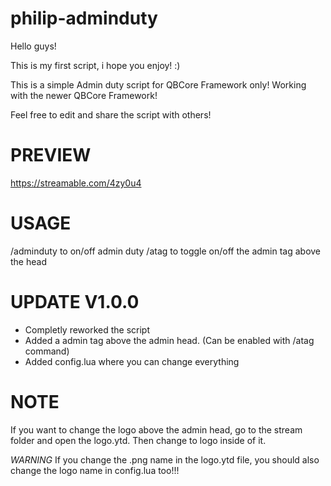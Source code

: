 # philip-adminduty
Hello guys!

This is my first script, i hope you enjoy! :)

This is a simple Admin duty script for QBCore Framework only!
Working with the newer QBCore Framework!

Feel free to edit and share the script with others!

# PREVIEW
https://streamable.com/4zy0u4

# USAGE

/adminduty to on/off admin duty
/atag to toggle on/off the admin tag above the head

# UPDATE V1.0.0

+ Completly reworked the script
+ Added a admin tag above the admin head. (Can be enabled with /atag command)
+ Added config.lua where you can change everything

# NOTE

If you want to change the logo above the admin head, go to the stream folder and open the logo.ytd. Then change to logo inside of it.

*WARNING*
If you change the .png name in the logo.ytd file, you should also change the logo name in config.lua too!!!
